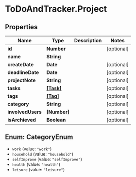 # ToDoAndTracker.Project

## Properties
Name | Type | Description | Notes
------------ | ------------- | ------------- | -------------
**id** | **Number** |  | [optional] 
**name** | **String** |  | 
**createDate** | **Date** |  | [optional] 
**deadlineDate** | **Date** |  | [optional] 
**projectNote** | **String** |  | [optional] 
**tasks** | [**[Task]**](Task.md) |  | [optional] 
**tags** | [**[Tag]**](Tag.md) |  | [optional] 
**category** | **String** |  | [optional] 
**involvedUsers** | **[Number]** |  | [optional] 
**isArchieved** | **Boolean** |  | [optional] 

<a name="CategoryEnum"></a>
## Enum: CategoryEnum

* `work` (value: `"work"`)
* `household` (value: `"household"`)
* `selfImprove` (value: `"selfImprove"`)
* `health` (value: `"health"`)
* `leisure` (value: `"leisure"`)

